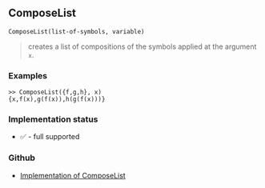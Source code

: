 ## ComposeList

```
ComposeList(list-of-symbols, variable)
```

> creates a list of compositions of the symbols applied at the argument `x`.

### Examples

```
>> ComposeList({f,g,h}, x)
{x,f(x),g(f(x)),h(g(f(x)))}

```






### Implementation status

* &#x2705; - full supported

### Github

* [Implementation of ComposeList](https://github.com/axkr/symja_android_library/blob/master/symja_android_library/matheclipse-core/src/main/java/org/matheclipse/core/builtin/ListFunctions.java#L1722) 
